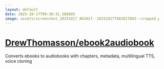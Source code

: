 ```yaml
---
layout: default
date: 2025-10-17T09:30:31.586805
image: assets/screenshot_20251017_061017--20251017T081017803--cropped.png
---
```


# [DrewThomasson/ebook2audiobook](https://github.com/DrewThomasson/ebook2audiobook/)

Converts ebooks to audiobooks with chapters, metadata, multilingual TTS, voice cloning
